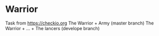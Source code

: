# Warrior
Task from https://checkio.org
The Warrior + Army (master branch)
The Warrior + ... + The lancers (develope branch)
